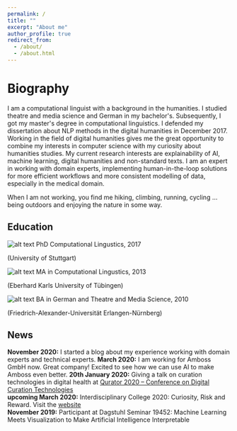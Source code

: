 ```yaml
---
permalink: /
title: ""
excerpt: "About me"
author_profile: true
redirect_from: 
  - /about/
  - /about.html
---
```


Biography
======
I am a computational linguist with a background in the humanities. I studied theatre and media science and German in my bachelor's. Subsequently, I got my master's degree in computational linguistics. I defended my dissertation about NLP methods in the digital humanities in December 2017. Working in the field of digital humanities gives me the great opportunity to combine my interests in computer science with my curiosity about humanities studies. My current research interests are explainability of AI, machine learning, digital humanities and non-standard texts.
I am an expert in working with domain experts, implementing human-in-the-loop solutions for more efficient workflows and more consistent modelling of data, especially in the medical domain.

When I am not working, you find me hiking, climbing, running, cycling ... being outdoors and enjoying the nature in some way.


## Education

 ![alt text](https://sarschu.github.io/images/icon2.png "Logo Title Text 1")
 PhD Computational Lingustics, 2017
 
(University of Stuttgart)

![alt text](https://sarschu.github.io/images/icon2.png "Logo Title Text 1")
 MA in Computational Lingustics, 2013
 
(Eberhard Karls University of Tübingen)

![alt text](https://sarschu.github.io/images/icon2.png "Logo Title Text 1")
 BA in German and Theatre and Media Science, 2010
 
(Friedrich-Alexander-Universität Erlangen-Nürnberg)

## News
__November 2020:__ I started a blog about my experience working with domain experts and technical experts.
__March 2020:__ I am working for Amboss GmbH now. Great company! Excited to see how we can use AI to make Amboss even better. 
__20th January 2020:__ Giving a talk on curation technologies in digital health at [Qurator 2020 – Conference on Digital Curation Technologies](https://qurator.ai/conference-qurator-2020/program-1st-day/)  
__upcoming March 2020:__ Interdisciplinary College 2020: Curiosity, Risk and Reward. Visit the [website](https://interdisciplinary-college.org/)  
__November 2019:__ Participant at Dagstuhl Seminar 19452: Machine Learning Meets Visualization to Make Artificial Intelligence Interpretable

